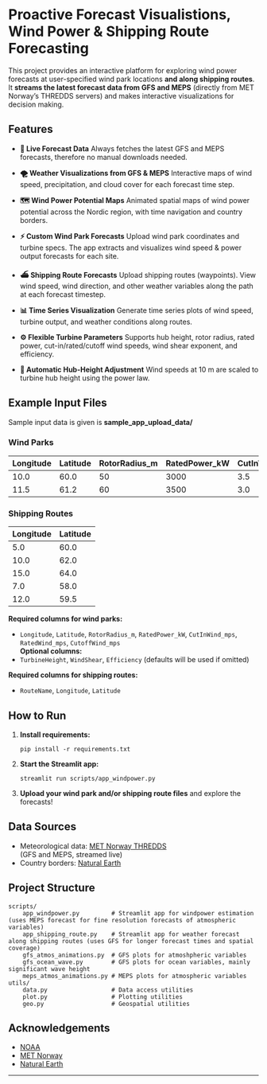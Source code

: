 # Proactive Forecast Visualistions, Wind Power & Shipping Route Forecasting

This project provides an interactive platform for exploring wind power forecasts at user-specified wind park locations **and along shipping routes**.  
It **streams the latest forecast data from GFS and MEPS** (directly from MET Norway’s THREDDS servers) and makes interactive visualizations for decision making.

## Features

- **🚀 Live Forecast Data** 
Always fetches the latest GFS and MEPS forecasts, therefore no manual downloads needed.

- **🌪️ Weather Visualizations from GFS & MEPS** 
Interactive maps of wind speed, precipitation, and cloud cover for each forecast time step.

- **🗺️ Wind Power Potential Maps** 
Animated spatial maps of wind power potential across the Nordic region, with time navigation and country borders.

- **⚡ Custom Wind Park Forecasts** 
Upload wind park coordinates and turbine specs. The app extracts and visualizes wind speed & power output forecasts for each site.

- **⛴️ Shipping Route Forecasts** 
Upload shipping routes (waypoints). View wind speed, wind direction, and other weather variables along the path at each forecast timestep.

- **📊 Time Series Visualization** 
Generate time series plots of wind speed, turbine output, and weather conditions along routes.

- **⚙️ Flexible Turbine Parameters** 
Supports hub height, rotor radius, rated power, cut-in/rated/cutoff wind speeds, wind shear exponent, and efficiency.

- **📏 Automatic Hub-Height Adjustment** 
Wind speeds at 10 m are scaled to turbine hub height using the power law.


## Example Input Files
Sample input data is given is **sample_app_upload_data/**
### Wind Parks

| Longitude | Latitude | RotorRadius_m | RatedPower_kW | CutInWind_mps | RatedWind_mps | CutoffWind_mps | TurbineHeight | WindShear | Efficiency |
|-----------|----------|---------------|---------------|---------------|---------------|----------------|---------------|-----------|------------|
| 10.0      | 60.0     | 50            | 3000          | 3.5           | 12.0          | 25.0           | 100           | 0.14      | 0.45       |
| 11.5      | 61.2     | 60            | 3500          | 3.0           | 11.5          | 25.0           | 120           | 0.16      | 0.44       |

### Shipping Routes

| Longitude | Latitude |
|-----------|----------|
| 5.0       | 60.0     |
| 10.0      | 62.0     |
| 15.0      | 64.0     |
| 7.0       | 58.0     |
| 12.0      | 59.5     |

**Required columns for wind parks:**  
- `Longitude`, `Latitude`, `RotorRadius_m`, `RatedPower_kW`, `CutInWind_mps`, `RatedWind_mps`, `CutoffWind_mps`  
**Optional columns:**  
- `TurbineHeight`, `WindShear`, `Efficiency` (defaults will be used if omitted)

**Required columns for shipping routes:**  
- `RouteName`, `Longitude`, `Latitude`

## How to Run

1. **Install requirements:**  
   ```
   pip install -r requirements.txt
   ```

2. **Start the Streamlit app:**  
   ```
   streamlit run scripts/app_windpower.py
   ```

3. **Upload your wind park and/or shipping route files** and explore the forecasts! 

## Data Sources

- Meteorological data: [MET Norway THREDDS](https://thredds.met.no/thredds/catalog.html)  
  (GFS and MEPS, streamed live)
- Country borders: [Natural Earth](https://www.naturalearthdata.com/)

## Project Structure

```
scripts/
    app_windpower.py         # Streamlit app for windpower estimation (uses MEPS forecast for fine resolution forecasts of atmospheric variables)
    app_shipping_route.py    # Streamlit app for weather forecast along shipping routes (uses GFS for longer forecast times and spatial coverage) 
    gfs_atmos_animations.py  # GFS plots for atmoshpheric variables
    gfs_ocean_wave.py        # GFS plots for ocean variables, mainly significant wave height
    meps_atmos_animations.py # MEPS plots for atmospheric variables
utils/
    data.py                  # Data access utilities
    plot.py                  # Plotting utilities
    geo.py                   # Geospatial utilities
```

## Acknowledgements
- [NOAA](https://nomads.ncep.noaa.gov/)
- [MET Norway](https://www.met.no/)
- [Natural Earth](https://www.naturalearthdata.com/)

---

